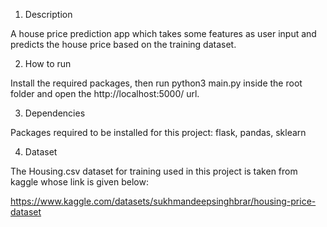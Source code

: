 1) Description

A house price prediction app which takes some features as user input and predicts the house price based on the training dataset.

2) How to run

Install the required packages, then run python3 main.py inside the root folder and open the http://localhost:5000/ url.

3) Dependencies

Packages required to be installed for this project: flask, pandas, sklearn

4) Dataset

The Housing.csv dataset for training used in this project is taken from kaggle whose link is given below:

https://www.kaggle.com/datasets/sukhmandeepsinghbrar/housing-price-dataset

